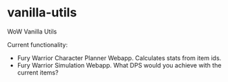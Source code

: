 # vanilla-utils
WoW Vanilla Utils

Current functionality:
- Fury Warrior Character Planner Webapp. Calculates stats from item ids.
- Fury Warrior Simulation Webapp. What DPS would you achieve with the current items?

